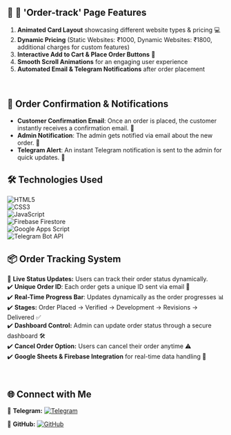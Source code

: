 
## 🎨 💼 **'Order-track' Page Features**  

1. **Animated Card Layout** showcasing different website types & pricing 💻  
2. **Dynamic Pricing** (Static Websites: ₹1000, Dynamic Websites: ₹1800, additional charges for custom features)  
3. **Interactive Add to Cart & Place Order Buttons** 🛒  
4. **Smooth Scroll Animations** for an engaging user experience  
5. **Automated Email & Telegram Notifications** after order placement  

<br>



## 📩 **Order Confirmation & Notifications**  
- **Customer Confirmation Email**: Once an order is placed, the customer instantly receives a confirmation email. 📩  
- **Admin Notification**: The admin gets notified via email about the new order. 📧  
- **Telegram Alert**: An instant Telegram notification is sent to the admin for quick updates. 🚀

## 🛠️ **Technologies Used**  

![HTML5](https://img.shields.io/badge/HTML5-E34F26?style=for-the-badge&logo=html5&logoColor=white)  
![CSS3](https://img.shields.io/badge/CSS3-1572B6?style=for-the-badge&logo=css3&logoColor=white)  
![JavaScript](https://img.shields.io/badge/JavaScript-F7DF1E?style=for-the-badge&logo=javascript&logoColor=black)  
![Firebase Firestore](https://img.shields.io/badge/Firebase_Firestore-FFCA28?style=for-the-badge&logo=firebase&logoColor=black)  
![Google Apps Script](https://img.shields.io/badge/Google_Apps_Script-4285F4?style=for-the-badge&logo=googlecloud&logoColor=white)  
![Telegram Bot API](https://img.shields.io/badge/Telegram_Bot_API-26A5E4?style=for-the-badge&logo=telegram&logoColor=white)  


  ## 📦 **Order Tracking System**  
🚀 **Live Status Updates:** Users can track their order status dynamically.  
✔️ **Unique Order ID**: Each order gets a unique ID sent via email 📩  
✔️ **Real-Time Progress Bar**: Updates dynamically as the order progresses 📊  
✔️ **Stages:** Order Placed → Verified → Development → Revisions → Delivered ✅  
✔️ **Dashboard Control:** Admin can update order status through a secure dashboard 🛠️  
✔️ **Cancel Order Option:** Users can cancel their order anytime ⚠️  
✔️ **Google Sheets & Firebase Integration** for real-time data handling 🔄  

<br>


 ## 🌐 Connect with Me  

📨 **Telegram:** [![Telegram](https://img.shields.io/badge/Telegram-2CA5E0?style=for-the-badge&logo=telegram&logoColor=white)](https://t.me/aadityansha)  

🔗 **GitHub:** [![GitHub](https://img.shields.io/badge/GitHub-181717?style=for-the-badge&logo=github&logoColor=white)](https://github.com/aadityansha06)  







